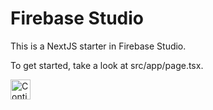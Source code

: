 # Firebase Studio

This is a NextJS starter in Firebase Studio.

To get started, take a look at src/app/page.tsx.

<a href="https://studio.firebase.google.com/import?url=https%3A%2F%2Fgithub.com%2Fthejas-dev%2Fvibe-sos">
  <picture>
    <source
      media="(prefers-color-scheme: dark)"
      srcset="https://cdn.firebasestudio.dev/btn/continue_dark_32.svg">
    <source
      media="(prefers-color-scheme: light)"
      srcset="https://cdn.firebasestudio.dev/btn/continue_light_32.svg">
    <img
      height="32"
      alt="Continue in Firebase Studio"
      src="https://cdn.firebasestudio.dev/btn/continue_blue_32.svg">
  </picture>
</a>